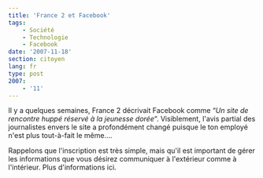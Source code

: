 ```yaml
---
title: 'France 2 et Facebook'
tags:
    - Société
    - Technologie
    - Facebook
date: '2007-11-18'
section: citoyen
lang: fr
type: post
2007:
    - '11'
---
```


Il y a quelques semaines, France 2 décrivait Facebook comme “_Un site de rencontre huppé réservé à la jeunesse dorée_“. Visiblement, l'avis partial des journalistes envers le site a profondément changé puisque le ton employé n'est plus tout-à-fait le même….

<!-- more -->

Rappelons que l'inscription est très simple, mais qu'il est important de gérer les informations que vous désirez communiquer à l'extérieur comme à l'intérieur. Plus d'informations ici.

<div>

</div>